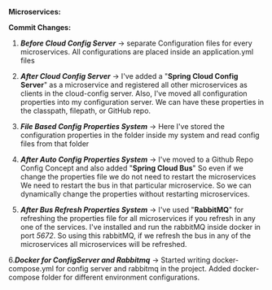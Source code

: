 **Microservices:**

**Commit Changes:**

1. **_Before Cloud Config Server_** -> separate Configuration files for every microservices. All configurations are placed inside an application.yml files

2. **_After Cloud Config Server_** -> I've added a "**Spring Cloud Config Server**" as a microservice and registered all other microservices as clients in the cloud-config server. 
Also, I've moved all configuration properties into my configuration server. We can have these properties in the classpath, filepath, or GitHub repo.

3. **_File Based Config Properties System_** -> Here I've stored the configuration properties in the folder inside my system and read config files from that folder

4. **_After Auto Config Properties System_** -> I've moved to a Github Repo Config Concept and also added "**Spring Cloud Bus**" So even if we change the properties file we do not need to restart the microservices
We need to restart the bus in that particular microservice. So we can dynamically change the properties without restarting microservices.

5. **_After Bus Refresh Properties System_** -> I've used "**RabbitMQ**" for refreshing the properties file for all microservices if you refresh in any one of the services.
 I've installed and run the rabbitMQ inside docker in port _5672_. So using this rabbitMQ, if we refresh the bus in any of the microservices all microservices will be refreshed.

6.**_Docker for ConfigServer and Rabbitmq_** -> Started writing docker-compose.yml for config server and rabbitmq in the project. Added docker-compose folder for different environment configurations.
